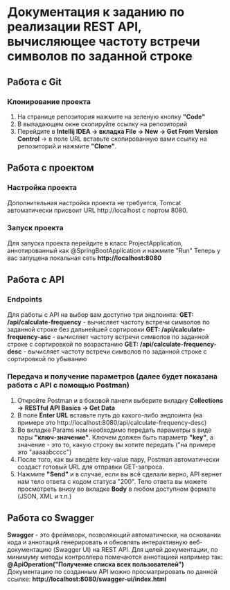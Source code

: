 # Документация к заданию по реализации REST API, вычисляющее частоту встречи символов по заданной строке
## Работа с Git 
### Клонирование проекта
1. На странице репозитория нажмите на зеленую кнопку **"Code"**
2. В выпадающем окне скопируйте ссылку на репозиторий
3. Перейдите в **Intellij IDEA -> вкладка File -> New -> Get From Version Control** -> в поле URL вставьте скопированную вами ссылку на репозиторий и нажмите **"Clone"**.

## Работа с проектом
### Настройка проекта
Дополнительная настройка проекта не требуется, Tomcat автоматически присвоит URL http://localhost с портом 8080.
### Запуск проекта
Для запуска проекта перейдите в класс ProjectApplication, аннотированный как @SpringBootApplication и нажмите "Run"
Теперь у вас запущена локальная сеть **http://localhost:8080**

## Работа с API
### Endpoints
Для работы с API на выбор вам доступно три эндпоинта: 
**GET: /api/calculate-frequency** - вычисляет частоту встречи символов по заданной строке без дальнейшей сортировки
**GET: /api/calculate-frequency-asc** - вычисляет частоту встречи символов по заданной строке с сортировкой по возрастанию
**GET: /api/calculate-frequency-desc** - вычисляет частоту встречи символов по заданной строке с сортировкой по убыванию

### Передача и получение параметров (далее будет показана работа с API с помощью Postman)
1. Откройте Postman и в боковой панели выберите вкладку **Collections -> RESTful API Basics -> Get Data**
2. В поле **Enter URL** вставьте путь до какого-либо эндпоинта (на примере это http://localhost:8080/api/calculate-frequency-desc)
3. Во вкладке Params нам необходимо передать параметры в виде пары **"ключ-значение"**. Ключем должен быть параметр **"key"**, а значение - это то, какую строку вы хотите передать ("на примере это "aaaaabcccc")
4. После того, как вы введёте key-value пару, Postman автоматически создаст готовый URL для отправки GET-запроса.
5. Нажмите **"Send"** и в случае, если вы всё сделали верно, API вернет нам тело ответа с кодом статуса "200". Тело ответа вы можете просмотреть внизу во вкладке **Body** в любом доступном формате (JSON, XML и т.п.)

## Работа со Swagger
**Swagger** - это фреймворк, позволяющий автоматически, на основании кода и аннотаций генерировать и обновлять интерактивную веб-документацию (Swagger UI) на REST API.
Для целей документации, по минимуму методы контроллера помечаются аннотацией например так: **@ApiOperation("Получение списка всех пользователей")**
Документацию по созданным API можно просматрировать по данной ссылке: **http://localhost:8080/swagger-ui/index.html**
